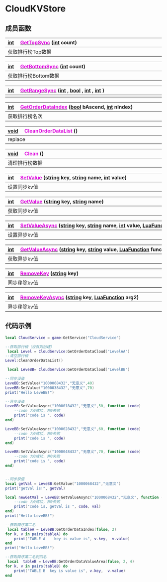 # CloudKVStore

## 成员函数

|<div style="width:700px">[int](/Api/DataType/Number.md) &emsp;[<font color="dd00dd">GetTopSync</font>](/Api/Classes/Cloud/CloudKVStore_F/GetTopSync.md) ([int](/Api/DataType/Number.md) count)</div>|
|:---|
|获取排行榜Top数据|

|<div style="width:700px">[int](/Api/DataType/Number.md) &emsp;[<font color="dd00dd">GetBottomSync</font>](/Api/Classes/Cloud/CloudKVStore_F/GetBottomSync.md) ([int](/Api/DataType/Number.md) count)</div>|
|:---|
|获取排行榜Bottom数据|

|<div style="width:700px">[int](/Api/DataType/Number.md) &emsp;[<font color="dd00dd">GetRangeSync</font>](/Api/Classes/Cloud/CloudKVStore_F/GetRangeSync.md) ([int](/Api/DataType/Number.md) , [bool](/Api/DataType/Bool.md) , [int](/Api/DataType/Number.md) , [int](/Api/DataType/Number.md) )</div>|
|:---|
||

|<div style="width:700px">[int](/Api/DataType/Number.md) &emsp;[<font color="dd00dd">GetOrderDataIndex</font>](/Api/Classes/Cloud/CloudKVStore_F/GetOrderDataIndex.md) ([bool](/Api/DataType/Bool.md) bAscend, [int](/Api/DataType/Number.md) nIndex)</div>|
|:---|
|获取排行榜名次|

|<div style="width:700px">[void](/Api/DataType/Void.md) &emsp;<font color="dd00dd">CleanOrderDataList</font> ()</div>|
|:---|
|replace|

|<div style="width:700px">[void](/Api/DataType/Void.md) &emsp;<font color="dd00dd">Clean</font> ()</div>|
|:---|
|清理排行榜数据|

|<div style="width:700px">[int](/Api/DataType/Number.md) &emsp;[<font color="dd00dd">SetValue</font>](/Api/Classes/Cloud/CloudKVStore_F/SetValue.md) ([string](/Api/DataType/String.md) key, [string](/Api/DataType/String.md) name, [int](/Api/DataType/Number.md) value)</div>|
|:---|
|设置同步kv值|

|<div style="width:700px">[int](/Api/DataType/Number.md) &emsp;[<font color="dd00dd">GetValue</font>](/Api/Classes/Cloud/CloudKVStore_F/GetValue.md) ([string](/Api/DataType/String.md) key, [string](/Api/DataType/String.md) name)</div>|
|:---|
|获取同步kv值|

|<div style="width:700px">[int](/Api/DataType/Number.md) &emsp;[<font color="dd00dd">SetValueAsync</font>](/Api/Classes/Cloud/CloudKVStore_F/SetValueAsync.md) ([string](/Api/DataType/String.md) key, [string](/Api/DataType/String.md) name, [int](/Api/DataType/Number.md) value, [LuaFunction](/Api/Enums/LuaFunction.md) func)</div>|
|:---|
|设置异步kv值|

|<div style="width:700px">[int](/Api/DataType/Number.md) &emsp;[<font color="dd00dd">GetValueAsync</font>](/Api/Classes/Cloud/CloudKVStore_F/GetValueAsync.md) ([string](/Api/DataType/String.md) key, [string](/Api/DataType/String.md) value, [LuaFunction](/Api/Enums/LuaFunction.md) func)</div>|
|:---|
|获取异步kv值|

|<div style="width:700px">[int](/Api/DataType/Number.md) &emsp;[<font color="dd00dd">RemoveKey</font>](/Api/Classes/Cloud/CloudKVStore_F/RemoveKey.md) ([string](/Api/DataType/String.md) key)</div>|
|:---|
|同步移除kv值|

|<div style="width:700px">[int](/Api/DataType/Number.md) &emsp;[<font color="dd00dd">RemoveKeyAsync</font>](/Api/Classes/Cloud/CloudKVStore_F/RemoveKeyAsync.md) ([string](/Api/DataType/String.md) key, [LuaFunction](/Api/Enums/LuaFunction.md) arg2)</div>|
|:---|
|异步移除kv值|

## 代码示例

```lua
local CloudService = game:GetService("CloudService")

--获取排行榜（没有则创建）
 local Level = CloudService:GetOrderDataCloud("LevelAA")
--清空排行榜
Level:CleanOrderDataList()

 local LeveBB= CloudService:GetOrderDataCloud("LevelBB")

--同步设值
LeveBB:SetValue("1000068432","无意义",40)
LeveBB:SetValue("1000038432","无意义",70)
print("Hello LeveBB!")

--异步设值
LeveBB:SetValueAsync("1000018432","无意义",50, function (code)
	--code 为0成功，非0失败
	print("code is ", code)
end)

LeveBB:SetValueAsync("1000028432","无意义",60, function (code)
	--code 为0成功，非0失败
	print("code is ", code)
end)

LeveBB:SetValueAsync("1000048432","无意义",70, function (code)
	--code 为0成功，非0失败
	print("code is ", code)
end)


--同步获值
local getVal = LeveBB:GetValue("1000068432","无意义")
print("getVal is!", getVal)

local newGetVal = LeveBB:GetValueAsync("1000068432","无意义", function (code, val)
	--code 为0成功，非0失败
	print("code is, getVal is ", code, val)
end)
print("Hello LeveBB!")

--获取降序第二名
 local tableA = LeveBB:GetOrderDataIndex(false, 2)
for k, v in pairs(tableA) do
	print("TABLE A    key is value is", v.key,  v.value)
end
print("Hello LeveBB!")

--获取降序第二名到四名
 local  tableB = LeveBB:GetOrderDataValueArea(false, 2, 4)
for k, v in pairs(tableB) do
	print("TABLE B  key is value is", v.key,  v.value)
end

```
